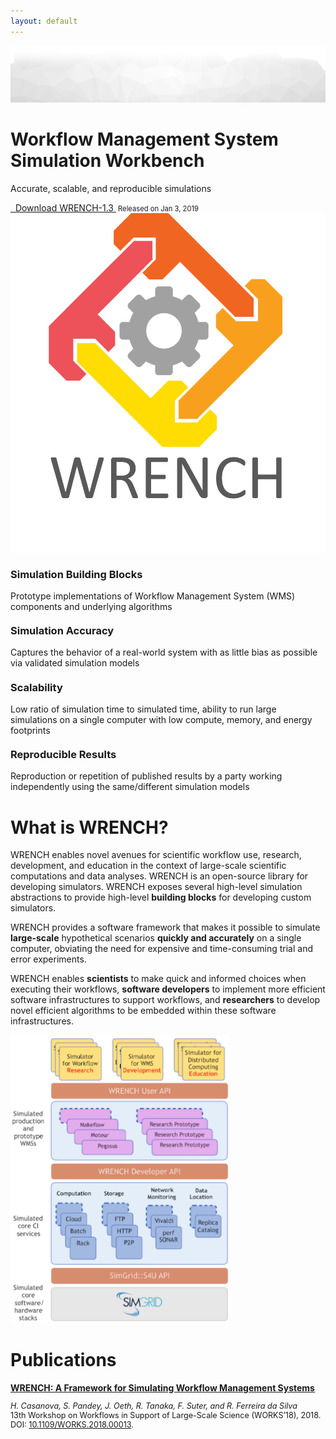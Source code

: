```yaml
---
layout: default
---
```


<div class="slider">
    <div class="owl-carousel slider">
        <div class="item">
            <div class="slider-img"> <img src="./images/slider-bg.png" alt=""></div>
            <div class="container">
                <div class="row">
                    <div class="col-lg-10 col-md-10 col-sm-10 col-xs-12">
                        <div class="slider-captions">
                            <h1 class="slider-title">Workflow Management System<br />Simulation Workbench</h1>
                            <p class="slider-text hidden-xs">Accurate, scalable, and reproducible simulations</p>
                            <a href="downloads.html" class="btn btn-default btn-sm hidden-sm hidden-xs">
                                <i class="fa fa-download"></i>&nbsp;&nbsp;Download WRENCH-1.3
                            </a>
                            <span class="slider-text hidden-xs" style="font-size: 0.8em; margin-top: 10em">&nbsp;Released on Jan 3, 2019</span>
                        </div>
                    </div>
                    <div class="col-lg-2 col-md-2 col-sm-2  col-xs-12">
                        <div class="slider-profile">
                            <div class="profile"><img src="./images/logo-vertical.png" alt="" class="img-responsive"></div>
                        </div>
                    </div>
                </div>
            </div>
        </div>
    </div>
</div>

<div class="space-medium">
    <div class="container">
        <div class="row">
            <div class="col-lg-3 col-md-3 col-sm-3 col-xs-12">
                <div class="testimonial-block">
                    <div>
                        <div class="pull-left" style="margin-right: 1em; margin-top: -0.2em">
                            <span class="fa-stack fa-2x" style="font-size: 1.5em">
                                <i class="fa fa-square fa-stack-2x" style="color: goldenrod"></i>
                                <i class="fa fa-th-large fa-stack-1x fa-inverse"></i>
                            </span>
                        </div>
                        <h3>Simulation Building Blocks</h3>
                        <p class="testimonial-text">
                            Prototype implementations of Workflow Management System (WMS) components and
                            underlying algorithms
                        </p>
                    </div>
                </div>
            </div>
            <div class="col-lg-3 col-md-3 col-sm-3 col-xs-12">
                <div class="testimonial-block">
                    <div>
                        <div class="pull-left" style="margin-right: 1em; margin-top: -0.2em">
                            <span class="fa-stack fa-2x" style="font-size: 1.5em">
                                <i class="fa fa-square fa-stack-2x" style="color: orangered"></i>
                                <i class="fa fa-bullseye fa-stack-1x fa-inverse"></i>
                            </span>
                        </div>
                        <h3>Simulation Accuracy</h3>
                        <p class="testimonial-text">
                            Captures the behavior of a real-world system with as little bias as possible via
                            validated simulation models
                        </p>
                    </div>
                </div>
            </div>
            <div class="col-lg-3 col-md-3 col-sm-3 col-xs-12">
                <div class="testimonial-block">
                    <div>
                        <div class="pull-left" style="margin-right: 1em; margin-top: -0.2em">
                            <span class="fa-stack fa-2x" style="font-size: 1.5em">
                                <i class="fa fa-square fa-stack-2x" style="color: dodgerblue"></i>
                                <i class="fa fa-expand fa-stack-1x fa-inverse"></i>
                            </span>
                        </div>
                        <h3>Scalability</h3>
                        <p class="testimonial-text">
                            Low ratio of simulation time to simulated time, ability to run large simulations 
                            on a single computer with low compute, memory, and energy footprints
                        </p>
                    </div>
                </div>
            </div>
            <div class="col-lg-3 col-md-3 col-sm-3 col-xs-12">
                <div class="testimonial-block">
                    <div>
                        <div class="pull-left" style="margin-right: 1em; margin-top: -0.2em">
                            <span class="fa-stack fa-2x" style="font-size: 1.5em">
                                <i class="fa fa-square fa-stack-2x" style="color: mediumseagreen"></i>
                                <i class="fa fa-check fa-stack-1x fa-inverse"></i>
                            </span>
                        </div>
                        <h3>Reproducible Results</h3>
                        <p class="testimonial-text">
                            Reproduction or repetition of published results by a party working
                            independently using the same/different simulation models
                        </p>
                    </div>
                </div>
            </div>
        </div>
    </div>
</div>

<div class="space-small bg-light">
    <div class="container">
        <div class="row">
            <div class="col-lg-7 col-md-7 col-sm-7 col-xs-12">
                <div class="section-title">
                    <h1>What is WRENCH?</h1>
                </div>
                <p>
                    WRENCH enables novel avenues for scientific workflow use, research, 
                    development, and education in the context of large-scale scientific 
                    computations and data analyses. WRENCH is an open-source library for 
                    developing simulators. WRENCH exposes several high-level simulation 
                    abstractions to provide high-level <strong>building blocks</strong> 
                    for developing custom simulators.    
                </p>
                <p>
                    WRENCH provides a software framework that makes it possible to simulate 
                    <strong>large-scale</strong> hypothetical scenarios <strong>quickly and 
                    accurately</strong> on a single computer, obviating the need for expensive 
                    and time-consuming trial and error experiments.    
                </p>
                <p>
                    WRENCH enables <strong>scientists</strong> to make quick and informed 
                    choices when executing their workflows, <strong>software developers</strong> 
                    to implement more efficient software infrastructures to support workflows, 
                    and <strong>researchers</strong> to develop novel efficient algorithms 
                    to be embedded within these software infrastructures.    
                </p>
            </div>
            <div class="col-lg-5 col-md-5 col-sm-5 col-xs-12 text-right">
                <img src="./images/wrench-architecture.png" style="width: 25em !important" />
            </div>
        </div>
    </div>
</div>

<div class="space-small">
    <div class="container">
        <div class="row">
            <div class="col-lg-12 col-md-12 col-sm-12 col-xs-12">
                <div class="section-title">
                    <h1>Publications</h1>
                </div>
            </div>
        </div>
        <div class="row">
        <div class="col-lg-6 col-md-6 col-sm-6 col-xs-12">
            <div class="testimonial-block">
                <div>
                    <strong><i class="fa fa-file-pdf"></i> 
                    <a href="http://rafaelsilva.com/wp-content/papercite-data/pdf/casanova-works-2018.pdf">
                        WRENCH: A Framework for Simulating Workflow Management Systems
                    </a></strong>
                    <p class="testimonial-text" style="font-size: 0.9em">
                        <i>H. Casanova, S. Pandey, J. Oeth, R. Tanaka, F. Suter, and R. Ferreira da Silva</i><br />
                        13th Workshop on Workflows in Support of Large-Scale Science (WORKS’18), 2018. 
                        DOI: <a href="http://dx.doi.org/10.1109/WORKS.2018.00013" target="_blank">10.1109/WORKS.2018.00013</a>.
                    </p>
                </div>
            </div>
        </div>
    </div>
</div>